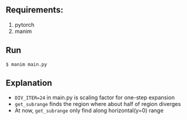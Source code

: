 ## Requirements:
1. pytorch
2. manim

## Run
`$ manim main.py`

## Explanation
- `DIV_ITER=24` in main.py is scaling factor for one-step expansion <br>
- `get_subrange` finds the region where about half of region diverges
- At now, `get_subrange` only find along horizontal(y=0) range
